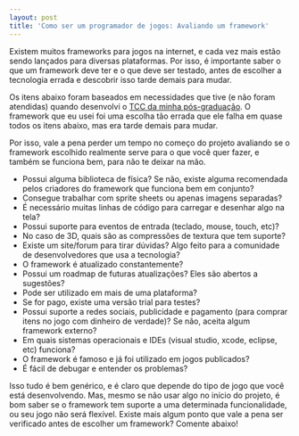 ```yaml
---
layout: post
title: 'Como ser um programador de jogos: Avaliando um framework'
---
```


Existem muitos frameworks para jogos na internet, e cada vez mais estão sendo lançados para diversas plataformas. Por isso, é importante saber o que um framework deve ter e o que deve ser testado, antes de escolher a tecnologia errada e descobrir isso tarde demais para mudar.

Os itens abaixo foram baseados em necessidades que tive (e não foram atendidas) quando desenvolvi o [TCC da minha pós-graduação](http://gamedeveloper.com.br/blog/2010/12/29/fim-do-tcc-da-pos-graduacao-oniro/ "Oniro"). O framework que eu usei foi uma escolha tão errada que ele falha em quase todos os itens abaixo, mas era tarde demais para mudar.

Por isso, vale a pena perder um tempo no começo do projeto avaliando se o framework escolhido realmente serve para o que você quer fazer, e também se funciona bem, para não te deixar na mão.

- Possui alguma biblioteca de física? Se não, existe alguma recomendada pelos criadores do framework que funciona bem em conjunto?
- Consegue trabalhar com sprite sheets ou apenas imagens separadas?
- É necessário muitas linhas de código para carregar e desenhar algo na tela?
- Possui suporte para eventos de entrada (teclado, mouse, touch, etc)?
- No caso de 3D, quais são as compressões de textura que tem suporte?
- Existe um site/forum para tirar dúvidas? Algo feito para a comunidade de desenvolvedores que usa a tecnologia?
- O framework é atualizado constantemente?
- Possui um roadmap de futuras atualizações? Eles são abertos a sugestões?
- Pode ser utilizado em mais de uma plataforma?
- Se for pago, existe uma versão trial para testes?
- Possui suporte a redes sociais, publicidade e pagamento (para comprar itens no jogo com dinheiro de verdade)? Se não, aceita algum framework externo?
- Em quais sistemas operacionais e IDEs (visual studio, xcode, eclipse, etc) funciona?
- O framework é famoso e já foi utilizado em jogos publicados?
- É fácil de debugar e entender os problemas?

Isso tudo é bem genérico, e é claro que depende do tipo de jogo que você está desenvolvendo. Mas, mesmo se não usar algo no início do projeto, é bom saber se o framework tem suporte a uma determinada funcionalidade, ou seu jogo não será flexível. Existe mais algum ponto que vale a pena ser verificado antes de escolher um framework? Comente abaixo!
